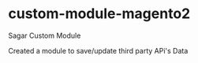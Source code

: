# custom-module-magento2
Sagar Custom Module

Created a module to save/update third party APi's Data

